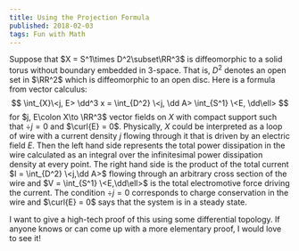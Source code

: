 ```yaml
---
title: Using the Projection Formula
published: 2018-02-03
tags: Fun with Math
---
```


Suppose that $X = S^1\times D^2\subset\RR^3$ is diffeomorphic to a solid torus
without boundary embedded in $3$-space. That is, $D^2$ denotes an open set in
$\RR^2$ which is diffeomorphic to an open disc. Here is a formula from vector
calculus:
$$ \int_{X}\<j, E> \dd^3 x = \int_{D^2} \<j, \dd A> \int_{S^1} \<E, \dd\ell> $$
for $j, E\colon X\to \RR^3$ vector fields on $X$ with compact support such that
$\div{j} = 0$ and $\curl{E} = 0$. Physically, $X$ could be interpreted as a
loop of wire with a current density $j$ flowing through it that is driven by an
electric field $E$. Then the left hand side represents the total power
dissipation in the wire calculated as an integral over the infinitesimal power
dissipation density at every point. The right hand side is the product of the
total current $I = \int_{D^2} \<j,\dd A>$ flowing through an arbitrary cross
section of the wire and $V = \int_{S^1} \<E,\dd\ell>$ is the total
electromotive force driving the current. The condition $\div{j} = 0$
corresponds to charge conservation in the wire and $\curl{E} = 0$ says
that the system is in a steady state.

I want to give a high-tech proof of this using some differential topology. If
anyone knows or can come up with a more elementary proof, I would love to see
it!
